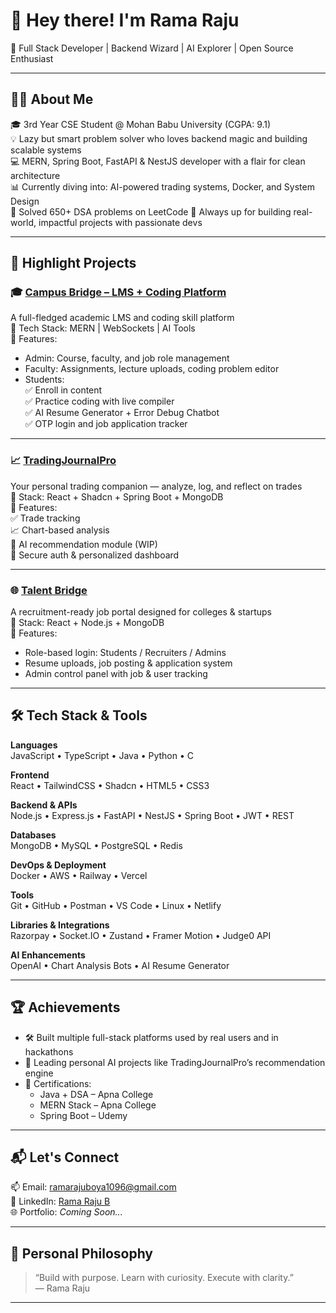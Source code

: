# 👋 Hey there! I'm Rama Raju

🚀 Full Stack Developer | Backend Wizard | AI Explorer | Open Source Enthusiast

---

## 👨‍💻 About Me

🎓 3rd Year CSE Student @ Mohan Babu University (CGPA: 9.1)  
💡 Lazy but smart problem solver who loves backend magic and building scalable systems  
💻 MERN, Spring Boot, FastAPI & NestJS developer with a flair for clean architecture  
📊 Currently diving into: AI-powered trading systems, Docker, and System Design  
🧠 Solved 650+ DSA problems on LeetCode 
🤝 Always up for building real-world, impactful projects with passionate devs

---

## 🌟 Highlight Projects

### 🎓 [Campus Bridge – LMS + Coding Platform](https://campusbridge-student.vercel.app/)
A full-fledged academic LMS and coding skill platform  
🔹 Tech Stack: MERN | WebSockets | AI Tools  
🔹 Features:
- Admin: Course, faculty, and job role management  
- Faculty: Assignments, lecture uploads, coding problem editor  
- Students:  
  ✅ Enroll in content  
  ✅ Practice coding with live compiler  
  ✅ AI Resume Generator + Error Debug Chatbot  
  ✅ OTP login and job application tracker  

---

### 📈 [TradingJournalPro](https://tradingjournalpro.vercel.app/)
Your personal trading companion — analyze, log, and reflect on trades  
🔹 Stack: React + Shadcn + Spring Boot + MongoDB  
🔹 Features:  
✅ Trade tracking  
📈 Chart-based analysis  
🤖 AI recommendation module (WIP)  
🔐 Secure auth & personalized dashboard

---

### 🌐 [Talent Bridge](https://talentbridge01.vercel.app/)
A recruitment-ready job portal designed for colleges & startups  
🔹 Stack: React + Node.js + MongoDB  
🔹 Features:
- Role-based login: Students / Recruiters / Admins  
- Resume uploads, job posting & application system  
- Admin control panel with job & user tracking  

---

## 🛠️ Tech Stack & Tools

**Languages**  
JavaScript • TypeScript • Java • Python • C  

**Frontend**  
React • TailwindCSS • Shadcn • HTML5 • CSS3  

**Backend & APIs**  
Node.js • Express.js • FastAPI • NestJS • Spring Boot • JWT • REST  

**Databases**  
MongoDB • MySQL • PostgreSQL • Redis  

**DevOps & Deployment**  
Docker • AWS • Railway • Vercel  

**Tools**  
Git • GitHub • Postman • VS Code • Linux • Netlify  

**Libraries & Integrations**  
Razorpay • Socket.IO • Zustand • Framer Motion • Judge0 API  

**AI Enhancements**  
OpenAI • Chart Analysis Bots • AI Resume Generator

---

## 🏆 Achievements

- 🛠 Built multiple full-stack platforms used by real users and in hackathons  
- 🤖 Leading personal AI projects like TradingJournalPro’s recommendation engine  
- 📜 Certifications:
  - Java + DSA – Apna College  
  - MERN Stack – Apna College  
  - Spring Boot – Udemy  

---

## 📬 Let's Connect

📫 Email: ramarajuboya1096@gmail.com  
🔗 LinkedIn: [Rama Raju B](https://www.linkedin.com/in/rama-raju-b-8a19a62bb/)  
🌐 Portfolio: *Coming Soon...*  

---

## 🌟 Personal Philosophy

> “Build with purpose. Learn with curiosity. Execute with clarity.”  
> — Rama Raju

---
